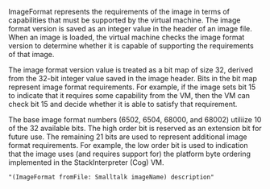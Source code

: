 ImageFormat represents the requirements of the image in terms of capabilities that must be supported by the virtual machine. The image format version is saved as an integer value in the header of an image file. When an image is loaded, the virtual machine checks the image format version to determine whether it is capable of supporting the requirements of that image.

The image format version value is treated as a bit map of size 32, derived from the 32-bit integer value saved in the image header. Bits in the bit map represent image format requirements. For example, if the image sets bit 15 to indicate that it requires some capability from the VM, then the VM can check bit 15 and decide whether it is able to satisfy that requirement.

The base image format numbers (6502, 6504, 68000, and 68002) utiliize 10 of the 32 available bits. The high order bit is reserved as an extension bit for future use. The remaining 21 bits are used to represent additional image format requirements. For example, the low order bit is used to indication that the image uses (and requires support for) the platform byte ordering implemented in the StackInterpreter (Cog) VM.

	"(ImageFormat fromFile: Smalltalk imageName) description"
